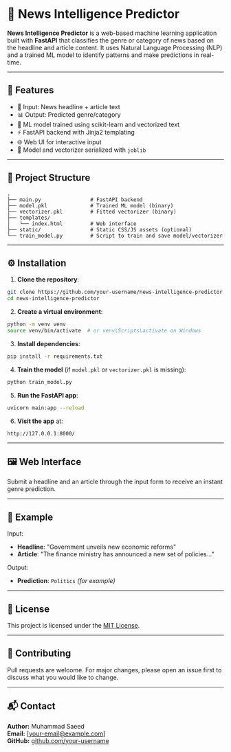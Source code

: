 # 🧠 News Intelligence Predictor

**News Intelligence Predictor** is a web-based machine learning application built with **FastAPI** that classifies the genre or category of news based on the headline and article content. It uses Natural Language Processing (NLP) and a trained ML model to identify patterns and make predictions in real-time.

---

## 🚀 Features

- 📰 Input: News headline + article text
- 📊 Output: Predicted genre/category
- 🤖 ML model trained using scikit-learn and vectorized text
- ⚡ FastAPI backend with Jinja2 templating
- 🌐 Web UI for interactive input
- 🧰 Model and vectorizer serialized with `joblib`

---

## 📁 Project Structure

```
.
├── main.py                # FastAPI backend
├── model.pkl              # Trained ML model (binary)
├── vectorizer.pkl         # Fitted vectorizer (binary)
├── templates/
│   └── index.html         # Web interface
├── static/                # Static CSS/JS assets (optional)
└── train_model.py         # Script to train and save model/vectorizer
```

---

## ⚙️ Installation

1. **Clone the repository**:

```bash
git clone https://github.com/your-username/news-intelligence-predictor.git
cd news-intelligence-predictor
```

2. **Create a virtual environment**:

```bash
python -m venv venv
source venv/bin/activate  # or venv\Scripts\activate on Windows
```

3. **Install dependencies**:

```bash
pip install -r requirements.txt
```

4. **Train the model** (if `model.pkl` or `vectorizer.pkl` is missing):

```bash
python train_model.py
```

5. **Run the FastAPI app**:

```bash
uvicorn main:app --reload
```

6. **Visit the app** at:

```
http://127.0.0.1:8000/
```

---

## 🖼️ Web Interface

Submit a headline and an article through the input form to receive an instant genre prediction.

---

## 🧪 Example

Input:
- **Headline**: "Government unveils new economic reforms"
- **Article**: "The finance ministry has announced a new set of policies..."

Output:
- **Prediction**: `Politics` *(for example)*

---

## 📝 License

This project is licensed under the [MIT License](LICENSE.md).

---

## 🤝 Contributing

Pull requests are welcome. For major changes, please open an issue first to discuss what you would like to change.

---

## 📬 Contact

**Author:** Muhammad Saeed  
**Email:** [your-email@example.com]  
**GitHub:** [github.com/your-username](https://github.com/your-username)
